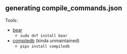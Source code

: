 ## generating compile_commands.json
Tools:
* [bear](https://github.com/rizsotto/Bear)
  * `sudo dnf install bear`
* [compiledb](https://github.com/nickdiego/compiledb) (kinda unmaintained)
  * `pipx install compiledb`
